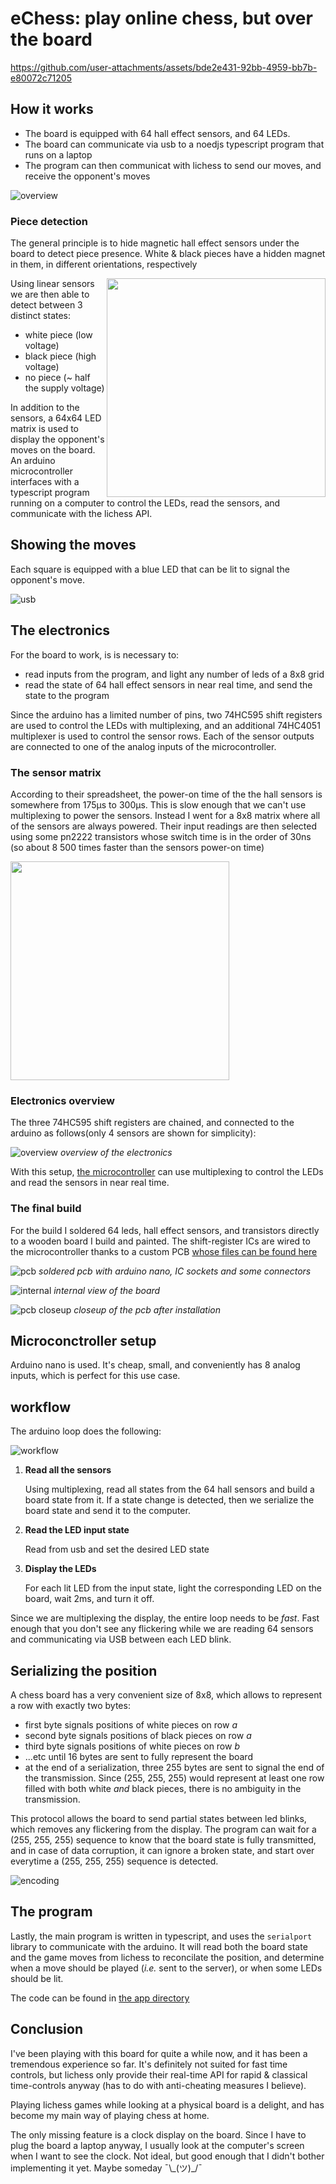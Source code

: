 # eChess: play online chess, but over the board

https://github.com/user-attachments/assets/bde2e431-92bb-4959-bb7b-e80072c71205

## How it works

- The board is equipped with 64 hall effect sensors, and 64 LEDs.
- The board can communicate via usb to a noedjs typescript program that runs on a laptop
- The program can then communicat with lichess to send our moves, and receive the opponent's moves

![overview](assets/project_overview.png)

### Piece detection

The general principle is to hide magnetic hall effect sensors under the board to detect piece presence. White & black pieces have a hidden magnet in them, in different orientations, respectively

<img src="assets/hall.png" width="350" align="right">

Using linear sensors we are then able to detect between 3 distinct states:

- white piece (low voltage)
- black piece (high voltage)
- no piece (~ half the supply voltage)

In addition to the sensors, a 64x64 LED matrix is used to display the opponent's moves on the board. An arduino microcontroller interfaces with a typescript program running on a computer to control the LEDs, read the sensors, and communicate with the lichess API.

## Showing the moves

Each square is equipped with a blue LED that can be lit to signal the opponent's move.

![usb](assets/after_pcb.jpg)

## The electronics

For the board to work, is is necessary to:

- read inputs from the program, and light any number of leds of a 8x8 grid
- read the state of 64 hall effect sensors in near real time, and send the state to the program

Since the arduino has a limited number of pins, two 74HC595 shift registers are used to control the LEDs with multiplexing, and an additional 74HC4051 multiplexer is used to control the sensor rows. Each of the sensor outputs are connected to one of the analog inputs of the microcontroller.

### The sensor matrix

According to their spreadsheet, the power-on time of the the hall sensors is somewhere from 175μs to 300μs. This is slow enough that we can't use multiplexing to power the sensors. Instead I went for a 8x8 matrix where all of the sensors are always powered. Their input readings are then selected using some pn2222 transistors whose switch time is in the order of 30ns (so about 8 500 times faster than the sensors power-on time)

<img src="assets/hall_sensors_matrix_details.png" width="350" >

### Electronics overview

The three 74HC595 shift registers are chained, and connected to the arduino as follows(only 4 sensors are shown for simplicity):

![overview](assets/electronics_schematics_overview.png)
_overview of the electronics_

With this setup, [the microcontroller](arduino/arduino.ino) can use multiplexing to control the LEDs and read the sensors in near real time.

### The final build

For the build I soldered 64 leds, hall effect sensors, and transistors directly to a wooden board I build and painted. The shift-register ICs are wired to the microcontroller thanks to a custom PCB [ whose files can be found here ](eBoard_pcb)

![pcb](assets/naked_pcb.jpg)
_soldered pcb with arduino nano, IC sockets and some connectors_

![internal](assets/internals.jpg)
_internal view of the board_

![pcb closeup](assets/pcb_closeup.jpg)
_closeup of the pcb after installation_

## Microconctroller setup

Arduino nano is used. It's cheap, small, and conveniently has 8 analog inputs, which is perfect for this use case.

## workflow

The arduino loop does the following:

![workflow](assets/arduino_workflow.png)

1. **Read all the sensors**

   Using multiplexing, read all states from the 64 hall sensors and build a board state from it. If a state change is detected, then we serialize the board state and send it to the computer.

2. **Read the LED input state**

   Read from usb and set the desired LED state

3. **Display the LEDs**

   For each lit LED from the input state, light the corresponding LED on the board, wait 2ms, and turn it off.

Since we are multiplexing the display, the entire loop needs to be _fast_. Fast enough that you don't see any flickering while we are reading 64 sensors and communicating via USB between each LED blink.

## Serializing the position

A chess board has a very convenient size of 8x8, which allows to represent a row with exactly two bytes:

- first byte signals positions of white pieces on row _a_
- second byte signals positions of black pieces on row _a_
- third byte signals positions of white pieces on row _b_
- ...etc until 16 bytes are sent to fully represent the board
- at the end of a serialization, three 255 bytes are sent to signal the end of the transmission. Since (255, 255, 255) would represent at least one row filled with both white _and_ black pieces, there is no ambiguity in the transmission.

This protocol allows the board to send partial states between led blinks, which removes any flickering from the display. The program can wait for a (255, 255, 255) sequence to know that the board state is fully transmitted, and in case of data corruption, it can ignore a broken state, and start over everytime a (255, 255, 255) sequence is detected.

![encoding](assets/encoding.png)

## The program

Lastly, the main program is written in typescript, and uses the `serialport` library to communicate with the arduino. It will read both the board state and the game moves from lichess to reconcilate the position, and determine when a move should be played (_i.e._ sent to the server), or when some LEDs should be lit.

The code can be found in [the app directory](app/)

## Conclusion

I've been playing with this board for quite a while now, and it has been a tremendous experience so far. It's definitely not suited for fast time controls, but lichess only provide their real-time API for rapid & classical time-controls anyway (has to do with anti-cheating measures I believe).

Playing lichess games while looking at a physical board is a delight, and has become my main way of playing chess at home.

The only missing feature is a clock display on the board. Since I have to plug the board a laptop anyway, I usually look at the computer's screen when I want to see the clock. Not ideal, but good enough that I didn't bother implementing it yet. Maybe someday ¯\\\_(ツ)\_/¯
